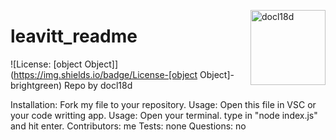 
  <a href="https://github.com/docl18d" style="float:right"><img src="https://avatars3.githubusercontent.com/u/68399114?v=4" alt="docl18d" title="docl18d" width="120" height="120"></a>
  # leavitt_readme
  ![License: [object Object]](https://img.shields.io/badge/License-[object Object]-brightgreen)
  Repo by docl18d
  
  
  Installation:
  Fork my file to your repository. Usage: Open this file in VSC or your code writting app.
  Usage:
  Open your terminal. type in "node index.js" and hit enter.
  Contributors:
  me
  Tests:
  none
  Questions:
  no
  